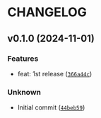 # CHANGELOG


## v0.1.0 (2024-11-01)

### Features

* feat: 1st release ([`366a44c`](https://github.com/QbDVision-Inc/Falcon-Auto-IoC/commit/366a44c721fb64b63e1b47ad0e119c66d07a25b6))

### Unknown

* Initial commit ([`44beb59`](https://github.com/QbDVision-Inc/Falcon-Auto-IoC/commit/44beb5926eedb1de7c55ba575c1f02e9cf9db0b9))
